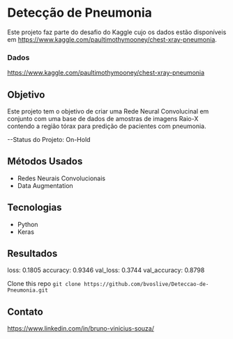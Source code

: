 
# Detecção de Pneumonia

Este projeto faz parte do desafio do Kaggle cujo os dados estão disponíveis em https://www.kaggle.com/paultimothymooney/chest-xray-pneumonia.

### Dados

https://www.kaggle.com/paultimothymooney/chest-xray-pneumonia

## Objetivo

Este projeto tem o objetivo de criar uma Rede Neural Convolucinal em conjunto com uma base de dados de amostras de imagens Raio-X contendo a região tórax para predição de pacientes com pneumonia.

--Status do Projeto: On-Hold

## Métodos Usados

* Redes Neurais Convolucionais
* Data Augmentation

## Tecnologias

* Python
* Keras

## Resultados

loss: 0.1805
accuracy: 0.9346
val_loss: 0.3744
val_accuracy: 0.8798

Clone this repo `git clone https://github.com/bvoslive/Deteccao-de-Pneumonia.git`

## Contato

https://www.linkedin.com/in/bruno-vinicius-souza/
